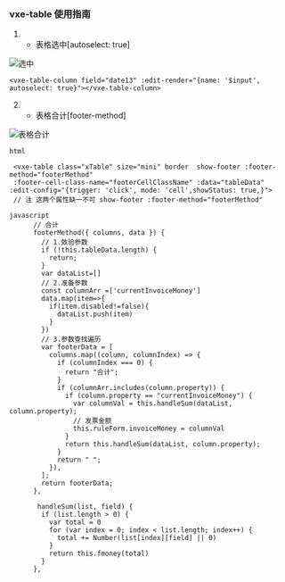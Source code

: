### vxe-table 使用指南

1.  * 表格选中[autoselect: true]

![选中](https://github.com/ma1833577561/web-development-notebook/blob/master/Vue/vxe-table/images/vxe-table-select.gif)



```
<vxe-table-column field="date13" :edit-render="{name: '$input', autoselect: true}"></vxe-table-column>
```

2. * 表格合计[footer-method]

![表格合计](https://github.com/ma1833577561/web-development-notebook/blob/master/Vue/vxe-table/images/table-sum-column.gif)
```
html 

 <vxe-table class="xTable" size="mini" border  show-footer :footer-method="footerMethod" 
 :footer-cell-class-name="footerCellClassName" :data="tableData" :edit-config="{trigger: 'click', mode: 'cell',showStatus: true,}">
 // 注 这两个属性缺一不可 show-footer :footer-method="footerMethod" 

javascript
      // 合计
      footerMethod({ columns, data }) {
        // 1.效验参数
        if (!this.tableData.length) {
          return;
        }
        var dataList=[]
        // 2.准备参数
        const columnArr =['currentInvoiceMoney']
        data.map(item=>{
          if(item.disabled!=false){
            dataList.push(item)
          }
        })
        // 3.参数查找遍历
        var footerData = [
          columns.map((column, columnIndex) => {
            if (columnIndex === 0) {
              return "合计";
            }
            if (columnArr.includes(column.property)) {
              if (column.property == "currentInvoiceMoney") {
                var columnVal = this.handleSum(dataList, column.property);
                // 发票金额
                this.ruleForm.invoiceMoney = columnVal
              }
              return this.handleSum(dataList, column.property);
            }
            return " ";
          }),
        ];
        return footerData;
      },
      
       handleSum(list, field) {
        if (list.length > 0) {
          var total = 0
          for (var index = 0; index < list.length; index++) {
            total += Number(list[index][field] || 0)
          }
          return this.fmoney(total)
        }
      },
```

